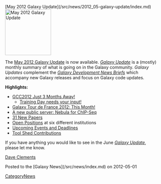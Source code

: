 <div class='newsItemHeader'>[May 2012 Galaxy Update](/src/news/2012_05-galaxy-update/index.md)</div>

<div class='right'><a href='/src/galaxy-updates/2012_05/index.md'><img src="/src/images/logos/GalaxyUpdate200.png" alt="May 2012 Galaxy Update" width=150 /></a></div>

The [May 2012 Galaxy Update](/src/galaxy-updates/2012_05/index.md) is now available.  *[Galaxy Update](/src/galaxy-updates/index.md)* is a (mostly) monthly summary of what is going on in the Galaxy community.  *Galaxy Updates* complement the *[Galaxy Development News Briefs](/src/dev-news-briefs/index.md)* which accompany new Galaxy releases and focus on Galaxy code updates.

**Highlights:**

* [GCC2012 Just 3 Months Away!](/src/galaxy-updates/2012_05/index.md#gcc2012-just-3-months-away)
  * [Training Day needs your input!](/src/galaxy-updates/2012_05/index.md#training-day-we-need-your-help)
* [Galaxy Tour de France 2012: This Month!](/src/galaxy-updates/2012_05/index.md#galaxy-tour-de-france-2012)
* [A new public server: Nebula for ChIP-Seq](/src/galaxy-updates/2012_05/index.md#new-public-server-nebula) 
* [31 New Papers](/src/galaxy-updates/2012_05/index.md#new-papers)
* [Open Positions](/src/galaxy-updates/2012_05/index.md#whos-hiring) at six different institutions
* [Upcoming Events and Deadlines](/src/galaxy-updates/2012_05/index.md#upcoming-events-and-deadlines)
* [Tool Shed Contributions](/src/galaxy-updates/2012_05/index.md#tool-shed-contributions)

If you have anything you would like to see in the June *[Galaxy Update](/src/galaxy-updates/index.md)*, please let me know.

[Dave Clements](/src/dave-clements/index.md)

<div class='newsItemFooter'>Posted to the [Galaxy News](/src/news/index.md) on 2012-05-01</div>

[CategoryNews](/src/category-news/index.md)
